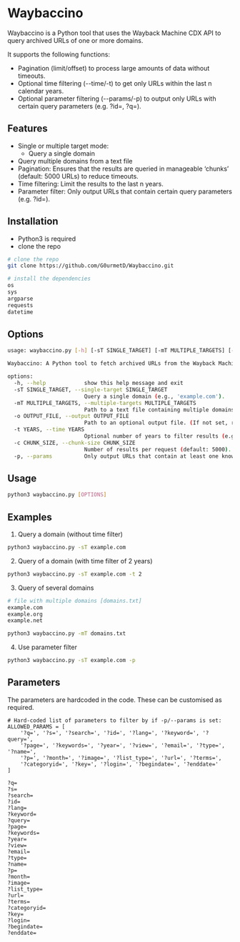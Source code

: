 # Waybaccino
Waybaccino is a Python tool that uses the Wayback Machine CDX API to query archived URLs of one or more domains.

It supports the following functions:

- Pagination (limit/offset) to process large amounts of data without timeouts.
- Optional time filtering (--time/-t) to get only URLs within the last n calendar years.
- Optional parameter filtering (--params/-p) to output only URLs with certain query parameters (e.g. ?id=, ?q=).

## Features
- Single or multiple target mode:
  - Query a single domain
- Query multiple domains from a text file
- Pagination: Ensures that the results are queried in manageable ‘chunks’ (default: 5000 URLs) to reduce timeouts.
- Time filtering: Limit the results to the last n years.
- Parameter filter: Only output URLs that contain certain query parameters (e.g. ?id=).

## Installation
- Python3 is required
- clone the repo
```bash
# clone the repo
git clone https://github.com/G0urmetD/Waybaccino.git

# install the dependencies
os
sys
argparse
requests
datetime
```

## Options
```bash
usage: waybaccino.py [-h] [-sT SINGLE_TARGET] [-mT MULTIPLE_TARGETS] [-o OUTPUT_FILE] [-t YEARS] [-c CHUNK_SIZE] [-p]

Waybaccino: A Python tool to fetch archived URLs from the Wayback Machine (CDX API) with pagination and optional query parameter filtering.

options:
  -h, --help            show this help message and exit
  -sT SINGLE_TARGET, --single-target SINGLE_TARGET
                        Query a single domain (e.g., 'example.com').
  -mT MULTIPLE_TARGETS, --multiple-targets MULTIPLE_TARGETS
                        Path to a text file containing multiple domains (one per line).
  -o OUTPUT_FILE, --output OUTPUT_FILE
                        Path to an optional output file. (If not set, results are printed to STDOUT.)
  -t YEARS, --time YEARS
                        Optional number of years to filter results (e.g. 2 for last 2 years).
  -c CHUNK_SIZE, --chunk-size CHUNK_SIZE
                        Number of results per request (default: 5000). Lower it if you get timeouts.
  -p, --params          Only output URLs that contain at least one known query parameter.
```

## Usage
```bash
python3 waybaccino.py [OPTIONS]
```

## Examples
1. Query a domain (without time filter)
```bash
python3 waybaccino.py -sT example.com
```

2. Query of a domain (with time filter of 2 years)
```bash
python3 waybaccino.py -sT example.com -t 2
```

3. Query of several domains
```bash
# file with multiple domains [domains.txt]
example.com
example.org
example.net
```
```bash
python3 waybaccino.py -mT domains.txt
```

4. Use parameter filter
```bash
python3 waybaccino.py -sT example.com -p
```

## Parameters
The parameters are hardcoded in the code. These can be customised as required.

```python3
# Hard-coded list of parameters to filter by if -p/--params is set:
ALLOWED_PARAMS = [
    '?q=', '?s=', '?search=', '?id=', '?lang=', '?keyword=', '?query=',
    '?page=', '?keywords=', '?year=', '?view=', '?email=', '?type=', '?name=',
    '?p=', '?month=', '?image=', '?list_type=', '?url=', '?terms=',
    '?categoryid=', '?key=', '?login=', '?begindate=', '?enddate='
]
```

```
?q=
?s=
?search=
?id=
?lang=
?keyword=
?query=
?page=
?keywords=
?year=
?view=
?email=
?type=
?name=
?p=
?month=
?image=
?list_type=
?url=
?terms=
?categoryid=
?key=
?login=
?begindate=
?enddate=
```
